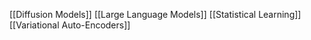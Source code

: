 [[Diffusion Models]]
[[Large Language Models]]
[[Statistical Learning]]
[[Variational Auto-Encoders]]